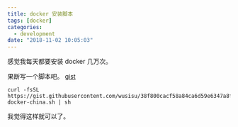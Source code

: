```yaml
---
title: docker 安装脚本
tags: [docker]
categories: 
  - development
date: "2018-11-02 10:05:03"
---
```


感觉我每天都要安装 docker 几万次。

果断写一个脚本吧。 [gist](https://gist.github.com/wusisu/38f800cacf58a84ca6d59e6347a8f6ae)

<!-- more -->

```
curl -fsSL https://gist.githubusercontent.com/wusisu/38f800cacf58a84ca6d59e6347a8f6ae/raw/f4d01e1277f5c8aea4f3c9d7157393eac4e25848/install-docker-china.sh | sh
```

我觉得这样就可以了。
